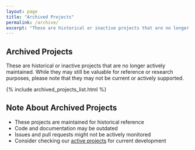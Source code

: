 ```yaml
---
layout: page
title: "Archived Projects"
permalink: /archive/
excerpt: "These are historical or inactive projects that are no longer actively maintained. While they may still be valuable for reference or research purposes, please note that they may not be current or actively supported."
---
```


## Archived Projects

These are historical or inactive projects that are no longer actively maintained. While they may still be valuable for reference or research purposes, please note that they may not be current or actively supported.

{% include archived_projects_list.html %}

## Note About Archived Projects

- These projects are maintained for historical reference
- Code and documentation may be outdated
- Issues and pull requests might not be actively monitored
- Consider checking our [active projects](/projects/) for current development 